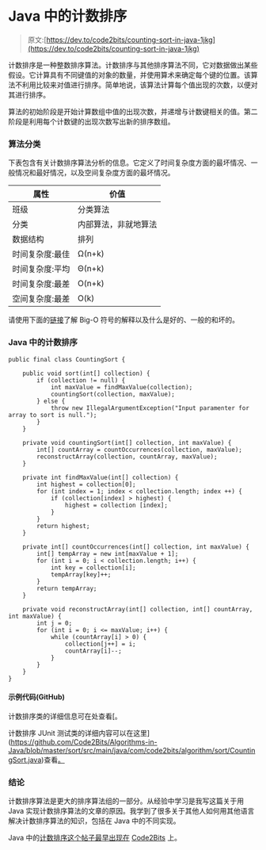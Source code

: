 # Java 中的计数排序

> 原文:[https://dev.to/code2bits/counting-sort-in-java-1jkg](https://dev.to/code2bits/counting-sort-in-java-1jkg)

计数排序是一种整数排序算法。计数排序与其他排序算法不同，它对数据做出某些假设。它计算具有不同键值的对象的数量，并使用算术来确定每个键的位置。该算法不利用比较来对值进行排序。简单地说，该算法计算每个值出现的次数，以便对其进行排序。

算法的初始阶段是开始计算数组中值的出现次数，并递增与计数键相关的值。第二阶段是利用每个计数键的出现次数写出新的排序数组。

### 算法分类

下表包含有关计数排序算法分析的信息。它定义了时间复杂度方面的最坏情况、一般情况和最好情况，以及空间复杂度方面的最坏情况。

| 属性 | 价值 |
| --- | --- |
| 班级 | 分类算法 |
| 分类 | 内部算法，非就地算法 |
| 数据结构 | 排列 |
| 时间复杂度:最佳 | Ω(n+k) |
| 时间复杂度:平均 | Θ(n+k) |
| 时间复杂度:最差 | O(n+k) |
| 空间复杂度:最差 | O(k) |

请使用下面的[链接](http://www.bigocheatsheet.com/img/big-o-cheat-sheet-poster.png)了解 Big-O 符号的解释以及什么是好的、一般的和坏的。

### Java 中的计数排序

```
public final class CountingSort {

    public void sort(int[] collection) {
        if (collection != null) {
            int maxValue = findMaxValue(collection);
            countingSort(collection, maxValue);
        } else {
            throw new IllegalArgumentException("Input paramenter for array to sort is null.");
        }
    }

    private void countingSort(int[] collection, int maxValue) {
        int[] countArray = countOccurrences(collection, maxValue);
        reconstructArray(collection, countArray, maxValue);
    }

    private int findMaxValue(int[] collection) {
        int highest = collection[0];
        for (int index = 1; index < collection.length; index ++) {
            if (collection[index] > highest) {
                highest = collection [index];
            }
        }
        return highest;
    }

    private int[] countOccurrences(int[] collection, int maxValue) {
        int[] tempArray = new int[maxValue + 1];
        for (int i = 0; i < collection.length; i++) {
            int key = collection[i];
            tempArray[key]++;
        }    
        return tempArray;
    }

    private void reconstructArray(int[] collection, int[] countArray, int maxValue) {
        int j = 0;
        for (int i = 0; i <= maxValue; i++) {
            while (countArray[i] > 0) {
                collection[j++] = i;
                countArray[i]--;
            }
        }
    }
} 
```

#### 示例代码(GitHub)

计数排序类的详细信息可在处查看[。

计数排序 JUnit 测试类的详细内容可以在这里](https://github.com/Code2Bits/Algorithms-in-Java/blob/master/sort/src/main/java/com/code2bits/algorithm/sort/CountingSort.java)查看[。](https://github.com/Code2Bits/Algorithms-in-Java/blob/master/sort/src/test/java/com/code2bits/algorithm/sort/CountingSortTest.java)

### 结论

计数排序算法是更大的排序算法组的一部分。从经验中学习是我写这篇关于用 Java 实现计数排序算法的文章的原因。我学到了很多关于其他人如何用其他语言解决计数排序算法的知识，包括在 Java 中的不同实现。

Java 中的[计数排序这个帖子最早出现在](https://www.code2bits.com/counting-sort-in-java/) [Code2Bits](https://www.code2bits.com) 上。